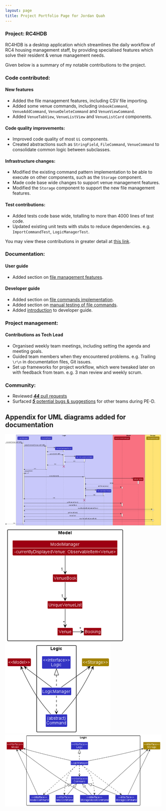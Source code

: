 ```yaml
---
layout: page
title: Project Portfolio Page for Jordan Quah
---
```


### Project: RC4HDB

RC4HDB is a desktop application which streamlines the daily workflow of RC4 housing management staff, by providing specialised features which solve their resident & venue management needs.

Given below is a summary of my notable contributions to the project.

### **Code contributed**:

#### New features

* Added the file management features, including CSV file importing.
* Added some venue commands, including `UnbookCommand`, `VenueAddCommand`, `VenueDeleteCommand` and `VenueViewCommand`.
* Added `VenueTabView`, `VenueListView` and `VenueListCard` components.

#### Code quality improvements:
* Improved code quality of most `Ui` components.
* Created abstractions such as `StringField`, `FileCommand`, `VenueCommand` to consolidate common logic between subclasses.

#### Infrastructure changes:
* Modified the existing command pattern implementation to be able to execute on other components, such as the `Storage` component.
* Made code base wide changes to support venue management features.
* Modified the `Storage` component to support the new file management features.

#### Test contributions:
* Added tests code base wide, totalling to more than 4000 lines of test code.
* Updated existing unit tests with stubs to reduce dependencies. e.g. `ImportCommandTest`, `LogicManagerTest`.

You may view these contributions in greater detail at [this link](https://nus-cs2103-ay2223s1.github.io/tp-dashboard/?search=jq1836&breakdown=true).

### **Documentation**:

#### User guide

* Added section on [file management features](../UserGuide.md#file-management).

#### Developer guide

* Added section on [file commands implementation](../DeveloperGuide.md#multiple-data-files).
* Added section on [manual testing of file commands](../DeveloperGuide.md#file-management).
* Added [introduction](../DeveloperGuide.md#introduction) to developer guide.

### **Project management**:

#### Contributions as Tech Lead

* Organised weekly team meetings, including setting the agenda and meeting goals.
* Guided team members when they encountered problems. e.g. Trailing `\r\n` in documentation files, Git issues.
* Set up frameworks for project workflow, which were tweaked later on with feedback from team. e.g. 3 man review and weekly scrum.

### **Community**:

* Reviewed [***44*** pull requests](https://github.com/AY2223S1-CS2103T-W12-3/tp/pulls?q=is%3Apr+is%3Aclosed+reviewed-by%3Ajq1836)
* Surfaced [***5*** potential bugs & suggestions](https://github.com/jq1836/ped/issues?q=is%3Aopen+is%3Aissue) for other teams during PE-D.

<div style="page-break-after: always;"></div>

## Appendix for UML diagrams added for documentation

![VenueAddCommandSequenceDiagram](../images/VenueAddCommandSequenceDiagram.png)
![VenueModelUpdateClassDiagram](../images/VenueModelUpdateClassDiagram.png)
![StorageCommandImplementation1](../images/StorageCommandImplementation1.png)
![StorageCommandImplementation2](../images/StorageCommandImplementation2.png)
